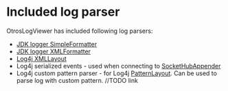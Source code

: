 # Included log parser #

OtrosLogViewer has included following log parsers:
  * [JDK logger SimpleFormatter](http://docs.oracle.com/javase/6/docs/api/java/util/logging/SimpleFormatter.html)
  * [JDK logger XMLFormatter](http://docs.oracle.com/javase/6/docs/api/java/util/logging/XMLFormatter.html)
  * [Log4j XMLLayout](http://logging.apache.org/log4j/1.2/apidocs/org/apache/log4j/xml/XMLLayout.html)
  * Log4j serialized events - used when connecting to [SocketHubAppender](http://logging.apache.org/log4j/1.2/apidocs/org/apache/log4j/net/SocketHubAppender.html)
  * Log4j custom pattern parser - for Log4j [PatternLayout](http://logging.apache.org/log4j/1.2/apidocs/org/apache/log4j/PatternLayout.html). Can be used to parse log with custom pattern. //TODO link

